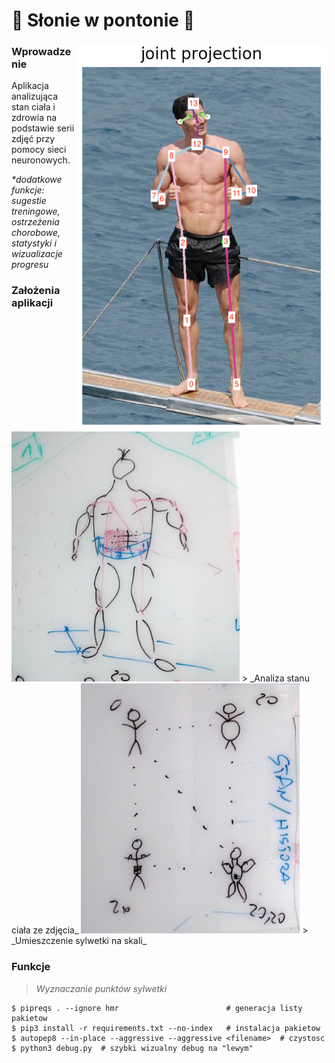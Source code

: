 # :muscle: __Słonie w pontonie__ :muscle:

<img src="keypoints_pose_18.png" alt="lewy w pelnej klasie" width="400" align="right"/>

### Wprowadzenie

Aplikacja analizująca stan ciała i zdrowia na podstawie serii zdjęć przy pomocy sieci neuronowych.

_*dodatkowe funkcje: sugestie treningowe, ostrzeżenia chorobowe, statystyki i wizualizacje progresu_

### Założenia aplikacji

<img src="docs/1.jpg" alt="miesniak" height="400"/>
> _Analiza stanu ciała ze zdjęcia_
<img src="docs/2.jpg" alt="skala" height="400"/>
> _Umieszczenie sylwetki na skali_

### Funkcje

> _Wyznaczanie punktów sylwetki_

```
$ pipreqs . --ignore hmr                        # generacja listy pakietow
$ pip3 install -r requirements.txt --no-index   # instalacja pakietow
$ autopep8 --in-place --aggressive --aggressive <filename>  # czystosc
$ python3 debug.py  # szybki wizualny debug na "lewym"
```
